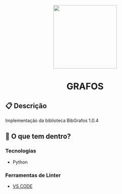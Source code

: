 <p align="center">
  <img src="[./assets/logo.png](https://w7.pngwing.com/pngs/748/799/png-transparent-graph-theory-biconnected-component-brooks-theorem-biconnected-graph-vertex-tree.png)" width="200"/>
</p>

<h1 align="center">
  GRAFOS
</h1>


## :clipboard: Descrição
Implementação da biblioteca BibGrafos 1.0.4

## 🧐 O que tem dentro?

### Tecnologias
- Python

### Ferramentas de Linter
- [VS CODE](https://code.visualstudio.com)
